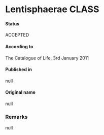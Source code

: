 # Lentisphaerae CLASS

#### Status
ACCEPTED

#### According to
The Catalogue of Life, 3rd January 2011

#### Published in
null

#### Original name
null

### Remarks
null